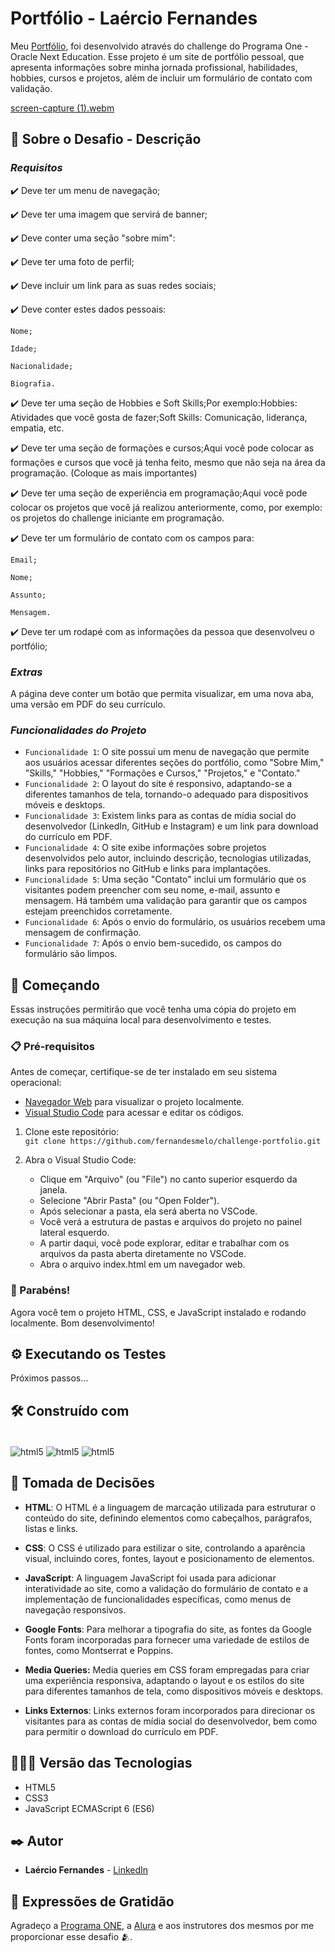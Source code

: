 # Portfólio - Laércio Fernandes

Meu [Portfólio]( https://fernandesmelo.github.io/challenge-portfolio/), foi desenvolvido através do challenge do Programa One - Oracle Next Education.
Esse projeto é um site de portfólio pessoal, que apresenta informações sobre minha jornada profissional, habilidades, hobbies, cursos e projetos, além de incluir um formulário de contato com validação.

[screen-capture (1).webm](https://github.com/fernandesmelo/challenge-portfolio/assets/113717317/683bf7ba-97b4-414c-8381-eb381f68763b)

## 📝 Sobre o Desafio - Descrição
### *Requisitos*
✔️ Deve ter um menu de navegação;

✔️ Deve ter uma imagem que servirá de banner;

✔️ Deve conter uma seção "sobre mim":

✔️ Deve ter uma foto de perfil;

✔️ Deve incluir um link para as suas redes sociais;

✔️ Deve conter estes dados pessoais:

    Nome;

    Idade;

    Nacionalidade;

    Biografia.

✔️ Deve ter uma seção de Hobbies e Soft Skills;Por exemplo:Hobbies: Atividades que você gosta de fazer;Soft Skills: Comunicação, liderança, empatia, etc.

✔️ Deve ter uma seção de formações e cursos;Aqui você pode colocar as formações e cursos que você já tenha feito, mesmo que não seja na área da programação. (Coloque as mais importantes)

✔️ Deve ter uma  seção de experiência em programação;Aqui você pode colocar os projetos que você já realizou anteriormente, como, por exemplo: os projetos do challenge iniciante em programação.

✔️ Deve ter um formulário de contato com os campos para:

    Email;

    Nome;

    Assunto;

    Mensagem.

✔️ Deve ter um rodapé com as informações da pessoa que desenvolveu o portfólio;

### *Extras*
A página deve conter um botão que permita visualizar, em uma nova aba, uma versão em PDF do seu currículo.

### *Funcionalidades do Projeto*
- `Funcionalidade 1`: O site possui um menu de navegação que permite aos usuários acessar diferentes seções do portfólio, como "Sobre Mim," "Skills," "Hobbies," "Formações e Cursos," "Projetos," e "Contato."
- `Funcionalidade 2`: O layout do site é responsivo, adaptando-se a diferentes tamanhos de tela, tornando-o adequado para dispositivos móveis e desktops.
- `Funcionalidade 3`: Existem links para as contas de mídia social do desenvolvedor (LinkedIn, GitHub e Instagram) e um link para download do currículo em PDF.
- `Funcionalidade 4`: O site exibe informações sobre projetos desenvolvidos pelo autor, incluindo descrição, tecnologias utilizadas, links para repositórios no GitHub e links para implantações.
- `Funcionalidade 5`: Uma seção "Contato" inclui um formulário que os visitantes podem preencher com seu nome, e-mail, assunto e mensagem. Há também uma validação para garantir que os campos estejam preenchidos corretamente.
- `Funcionalidade 6`: Após o envio do formulário, os usuários recebem uma mensagem de confirmação.
- `Funcionalidade 7`: Após o envio bem-sucedido, os campos do formulário são limpos.

## 🚀 Começando
Essas instruções permitirão que você tenha uma cópia do projeto em execução na sua máquina local para desenvolvimento e testes.

### 📋 Pré-requisitos

Antes de começar, certifique-se de ter instalado em seu sistema operacional:
* [Navegador Web](https://www.google.com/chrome/) para visualizar o projeto localmente.
* [Visual Studio Code](https://code.visualstudio.com/) para acessar e editar os códigos.

1. Clone este repositório:
   <br>
   ```git clone https://github.com/fernandesmelo/challenge-portfolio.git```

2. Abra o Visual Studio Code:
   * Clique em "Arquivo" (ou "File") no canto superior esquerdo da janela.
   * Selecione "Abrir Pasta" (ou "Open Folder").
   * Após selecionar a pasta, ela será aberta no VSCode.
   * Você verá a estrutura de pastas e arquivos do projeto no painel lateral esquerdo.
   * A partir daqui, você pode explorar, editar e trabalhar com os arquivos da pasta aberta diretamente no VSCode.
   * Abra o arquivo index.html em um navegador web.

### 🎉 Parabéns!
Agora você tem o projeto HTML, CSS, e JavaScript instalado e rodando localmente. Bom desenvolvimento!

## ⚙️ Executando os Testes

Próximos passos...

## 🛠️ Construído com

<div style="display: inline-block"><br/>
  <img align="center" alt="html5" src="https://img.shields.io/badge/HTML5-E34F26?style=for-the-badge&logo=html5&logoColor=white" /> 
  <img align="center" alt="html5" src="https://img.shields.io/badge/CSS3-1572B6?style=for-the-badge&logo=css3&logoColor=white" />
  <img align="center" alt="html5" src="https://img.shields.io/badge/JavaScript-323330?style=for-the-badge&logo=javascript&logoColor=F7DF1E" />
</div><br/>

## 🔨 Tomada de Decisões

* **HTML**: O HTML é a linguagem de marcação utilizada para estruturar o conteúdo do site, definindo elementos como cabeçalhos, parágrafos, listas e links.

* **CSS**: O CSS é utilizado para estilizar o site, controlando a aparência visual, incluindo cores, fontes, layout e posicionamento de elementos.

* **JavaScript**: A linguagem JavaScript foi usada para adicionar interatividade ao site, como a validação do formulário de contato e a implementação de funcionalidades específicas, como menus de navegação responsivos.

* **Google Fonts**: Para melhorar a tipografia do site, as fontes da Google Fonts foram incorporadas para fornecer uma variedade de estilos de fontes, como Montserrat e Poppins.

* **Media Queries:** Media queries em CSS foram empregadas para criar uma experiência responsiva, adaptando o layout e os estilos do site para diferentes tamanhos de tela, como dispositivos móveis e desktops.

* **Links Externos**: Links externos foram incorporados para direcionar os visitantes para as contas de mídia social do desenvolvedor, bem como para permitir o download do currículo em PDF.
  
## 👨🏽‍💻 Versão das Tecnologias

* HTML5
* CSS3
* JavaScript ECMAScript 6 (ES6)

## ✒️ Autor

* **Laércio Fernandes** - [LinkedIn](https://www.linkedin.com/in/laercio-fernandes/)

## 🎁 Expressões de Gratidão

Agradeço a [Programa ONE](https://www.oracle.com/br/education/oracle-next-education/), a [Alura](https://www.linkedin.com/school/aluracursos/) e aos instrutores dos mesmos por me proporcionar esse desafio 🫂.

